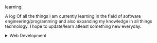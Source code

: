 learning

A log Of all the things I am currently learning in the field of software engineering/programming and also expanding my knowledge in all things technology. I hope to update/learn atleast something new everyday.

<details>
<summary>Web Development</summary>
| Resource  | Progress |
|---|---|

| [The Odin Project: Introduction]https://www.theodinproject.com/lessons/foundations-how-this-course-will-work|✓|
| [The Odin Project: Prerequisites]https://www.theodinproject.com/lessons/foundations-computer-basics|✓|
| [The Odin Project: Git Basics] https://www.theodinproject.com/lessons/foundations-introduction-to-git|✓|
| [The Odin Project: HTML Foundations] https://www.theodinproject.com/lessons/foundations-introduction-to-html-and-css|✓|
| [The Odin Project: CSS Foundations] https://www.theodinproject.com/lessons/foundations-intro-to-css|✓|
| [The Odin Project: Flexbox] https://www.theodinproject.com/lessons/foundations-introduction-to-flexbox|✓|
| [The ODin Project: JavaScript Basics] https://www.theodinproject.com/lessons/foundations-fundamentals-part-1|✓|
|[The Odin Project: Conclusion] https://www.theodinproject.com/lessons/foundations-choose-your-path-forward|✓|
</details>
